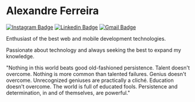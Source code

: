 # Alexandre Ferreira

[![Instagram Badge](https://img.shields.io/badge/-@ale.qwa-00875f?style=flat-square&labelColor=00875f&logo=instagram&logoColor=white&link=https://www.instagram.com/ale.qwa/)](https://www.instagram.com/ale.qwa/) 
[![Linkedin Badge](https://img.shields.io/badge/-Alexandre%20Ferreira-00875f?style=flat-square&logo=Linkedin&logoColor=white&link=https://www.linkedin.com/in/alexqwa/)](https://www.linkedin.com/in/alexqwa/) 
[![Gmail Badge](https://img.shields.io/badge/-alex.ferreiraqwa@gmail.com-00875f?style=flat-square&logo=Gmail&logoColor=white&link=mailto:alex.ferreiraqwa@gmail.com)](mailto:alex.ferreiraqwa@gmail.com)

Enthusiast of the best web and mobile development technologies.

Passionate about technology and always seeking the best to expand my knowledge.

"Nothing in this world beats good old-fashioned persistence. Talent doesn't overcome. Nothing is more common than talented failures. Genius doesn't overcome. Unrecognized geniuses are practically a cliché. Education doesn't overcome. The world is full of educated fools. Persistence and determination, in and of themselves, are powerful."

